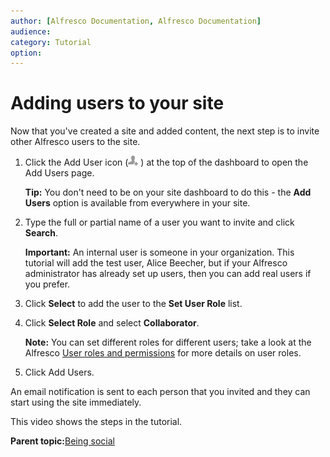 ```yaml
---
author: [Alfresco Documentation, Alfresco Documentation]
audience: 
category: Tutorial
option: 
---
```


# Adding users to your site

Now that you've created a site and added content, the next step is to invite other Alfresco users to the site.

1.  Click the Add User icon \(![Invite to Site](../images/invite-to-site-icon.png) \) at the top of the dashboard to open the Add Users page.

    **Tip:** You don't need to be on your site dashboard to do this - the **Add Users** option is available from everywhere in your site.

2.  Type the full or partial name of a user you want to invite and click **Search**.

    **Important:** An internal user is someone in your organization. This tutorial will add the test user, Alice Beecher, but if your Alfresco administrator has already set up users, then you can add real users if you prefer.

3.  Click **Select** to add the user to the **Set User Role** list.

4.  Click **Select Role** and select **Collaborator**.

    **Note:** You can set different roles for different users; take a look at the Alfresco [User roles and permissions](../references/permissions_share.md) for more details on user roles.

5.  Click Add Users.


An email notification is sent to each person that you invited and they can start using the site immediately.

This video shows the steps in the tutorial.

  

**Parent topic:**[Being social](../concepts/gs-being-social.md)

